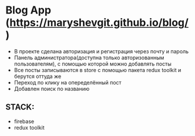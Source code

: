 # Blog App (https://maryshevgit.github.io/blog/)

- В проекте сделана авторизация и регистрация через почту и пароль
- Панель администратора(доступна только авторизованным пользователям), с помощью которой можно добавлять посты
- Все посты записываются в store с помощью пакета redux toolkit и берутся оттуда же
- Переход по клику на опеределённый пост
- Добавлен поиск по названию

## STACK: 
- firebase 
- redux toolkit
